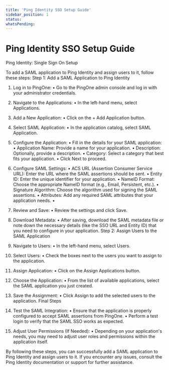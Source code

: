 ```yaml
---
title: 'Ping Identity SSO Setup Guide'
sidebar_position: 1
status: 
whatsPending: 
---
```



# Ping Identity SSO Setup Guide



Ping Identity: Single Sign On
Setup


To add a SAML application to Ping Identity and assign users to it, follow these steps:
Step 1: Add a SAML Application to Ping Identity
1. Log in to PingOne:
• Go to the PingOne admin console and log in with your administrator credentials.
2. Navigate to the Applications:
• In the left-hand menu, select Applications.
3. Add a New Application:
• Click on the + Add Application button.
4. Select SAML Application:
• In the application catalog, select SAML Application.
5. Configure the Application:
• Fill in the details for your SAML application:
• Application Name: Provide a name for your application.
• Description: Optionally, provide a description.
• Category: Select a category that best fits your application.
• Click Next to proceed.
6. Configure SAML Settings:
• ACS URL (Assertion Consumer Service URL): Enter the URL where the SAML assertions
should be sent.
• Entity ID: Enter the unique identifier for your application.
• NameID Format: Choose the appropriate NameID format (e.g., Email, Persistent, etc.).
• Signature Algorithm: Choose the algorithm used for signing the SAML assertions.
• Attributes: Add any required SAML attributes that your application needs.
•

7. Review and Save:
• Review the settings and click Save.
8. Download Metadata:
• After saving, download the SAML metadata file or note down the necessary details
(like the SSO URL and Entity ID) that you need to configure in your application.
Step 2: Assign Users to the SAML Application
1. Navigate to Users:
• In the left-hand menu, select Users.
2. Select Users:
• Check the boxes next to the users you want to assign to the application.
3. Assign Application:
• Click on the Assign Applications button.
4. Choose the Application:
• From the list of available applications, select the SAML application you just created.
5. Save the Assignment:
• Click Assign to add the selected users to the application.
Final Steps
1. Test the SAML Integration:
• Ensure that the application is properly configured to accept SAML assertions from
PingOne.
• Perform a test login to verify that the SAML SSO works as expected.
2. Adjust User Permissions (If Needed):
• Depending on your application's needs, you may need to adjust user roles and
permissions within the application itself.

By following these steps, you can successfully add a SAML application to Ping Identity and assign
users to it. If you encounter any issues, consult the Ping Identity documentation or support for
further assistance.



